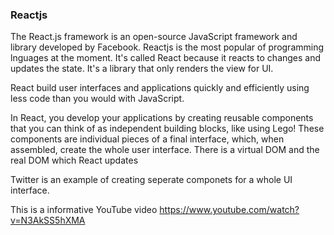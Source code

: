 ### Reactjs   

The React.js framework is an open-source JavaScript framework and library developed by Facebook.  Reactjs is the most popular of programming lnguages at the moment.  It's called React because it reacts to changes and updates the state.  It's a library that only renders the view for UI. 

React build user interfaces and applications quickly and efficiently using less code than you would with JavaScript.   

In React, you develop your applications by creating reusable components that you can think of as independent building blocks, like using Lego! These components are individual pieces of a final interface, which, when assembled, create the whole user interface.  There is a virtual DOM and the real DOM which React updates 

Twitter is an example of creating seperate componets for a whole UI interface. 

This is a informative YouTube video 
https://www.youtube.com/watch?v=N3AkSS5hXMA


